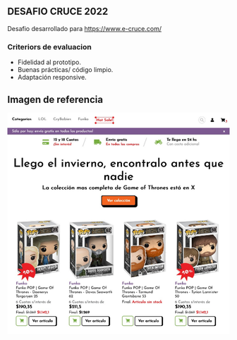 
## DESAFIO CRUCE 2022

Desafio desarrollado para https://www.e-cruce.com/

### Criteriors de evaluacion

* Fidelidad al prototipo.
* Buenas prácticas/ código limpio.
* Adaptación responsive.

## Imagen de referencia

![This is a alt text.](desafiocruce.jpg "Desafio Cruce 2022")